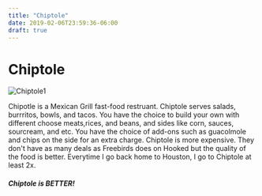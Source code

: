 ```yaml
---
title: "Chiptole"
date: 2019-02-06T23:59:36-06:00
draft: true
---
```


# Chiptole

![Chiptole1](https://cdn-us-ec.yottaa.net/560442ae312e58642f000cde/44b6e820c4840134a0f50a3ba3fac80a.yottaa.net/v~4b.f6/tenantlogos/7616.png?yocs=v_&yoloc=us)

Chipotle is a Mexican Grill fast-food restruant. Chiptole serves salads, burrritos, bowls, and tacos. You have the choice to build your own with different choose meats,rices, and beans, and sides like corn, sauces, sourcream, and etc. You have the choice of add-ons such as guacolmole and chips on the side for an extra charge. Chiptole is more expensive. They don't have as many deals as Freebirds does on Hooked but the quality of the food is better. Everytime I go back home to Houston, I go to Chiptole at least 2x. 

##### Chiptole is BETTER! 





